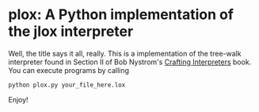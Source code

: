 # plox: A Python implementation of the jlox interpreter

Well, the title says it all, really. This is a implementation of the tree-walk interpreter found in Section II of Bob Nystrom's [Crafting Interpreters](http://craftinginterpreters.com/) book. You can execute programs by calling
```
python plox.py your_file_here.lox
```
Enjoy!